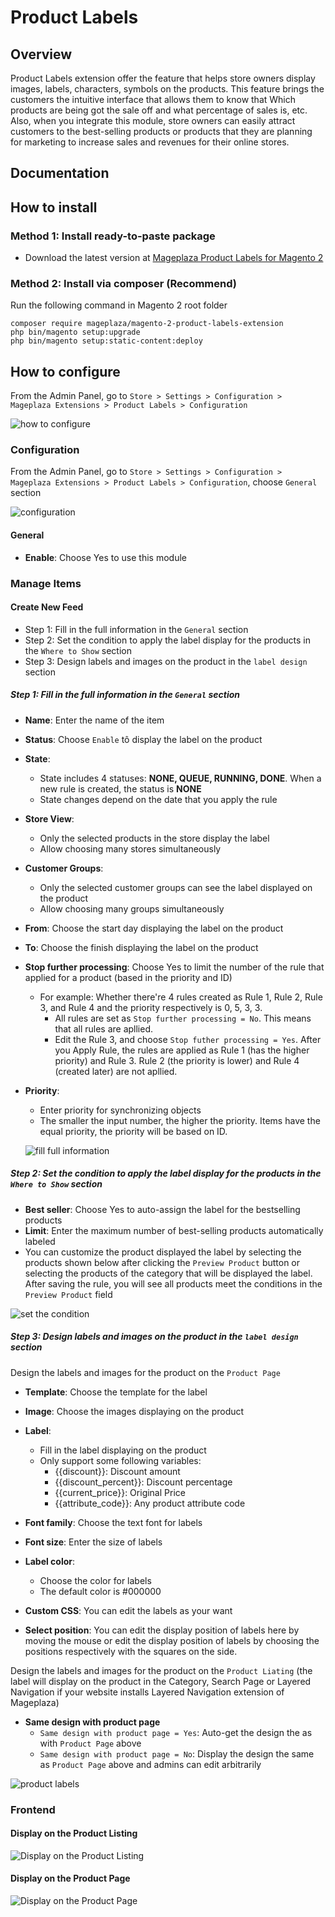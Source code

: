 # Product Labels
## Overview

Product Labels extension offer the feature that helps store owners display images, labels, characters, symbols on the products. This feature brings the customers the intuitive interface that allows them to know that Which products are being got the sale off and what percentage of sales is, etc. Also, when you integrate this module, store owners can easily attract customers to the best-selling products or products that they are planning for marketing to increase sales and revenues for their online stores.

## Documentation


## How to install

### Method 1: Install ready-to-paste package
- Download the latest version at [Mageplaza Product Labels for Magento 2]()


### Method 2: Install via composer (Recommend)

Run the following command in Magento 2 root folder
```
composer require mageplaza/magento-2-product-labels-extension
php bin/magento setup:upgrade
php bin/magento setup:static-content:deploy
```


## How to configure

From the Admin Panel, go to `Store > Settings > Configuration > Mageplaza Extensions > Product Labels > Configuration`

![how to configure](https://i.imgur.com/EwDOFIU.png)

### Configuration

From the Admin Panel, go to  `Store > Settings > Configuration > Mageplaza Extensions > Product Labels > Configuration`, choose `General` section

![configuration](https://i.imgur.com/ljnXfOI.png)

#### General

* **Enable**: Choose Yes to use this module

### Manage Items
#### Create New Feed

- Step 1: Fill in the full information in the `General` section
- Step 2: Set the condition to apply the label display for the products in the `Where to Show` section
- Step 3: Design labels and images on the product in the `label design` section

##### Step 1: Fill in the full information in the `General` section

- **Name**: Enter the name of the item
- **Status**: Choose `Enable` tô display the label on the product
- **State**:
  - State includes 4 statuses: **NONE, QUEUE, RUNNING, DONE**. When a new rule is created, the status is **NONE**
  - State changes depend on the date that you apply the rule
  
- **Store View**:
  - Only the selected products in the store display the label
  - Allow choosing many stores simultaneously
  
- **Customer Groups**:
  - Only the selected customer groups can see the label displayed on the product
  - Allow choosing many groups simultaneously
  
- **From**: Choose the start day displaying the label on the product
- **To**: Choose the finish displaying the label on the product
- **Stop further processing**: Choose Yes to limit the number of the rule that applied for a product (based in the priority and ID)
  - For example: Whether there're 4 rules created as Rule 1, Rule 2, Rule 3, and Rule 4 and the priority respectively is 0, 5, 3, 3. 
    - All rules are set as `Stop further processing = No`. This means that all rules are apllied.
    - Edit the Rule 3, and choose `Stop futher processing = Yes`. After you Apply Rule, the rules are applied as Rule 1 (has the higher priority) and Rule 3. Rule 2 (the priority is lower) and Rule 4 (created later) are not apllied.
    
- **Priority**: 
  - Enter priority for synchronizing objects
  - The smaller the input number, the higher the priority. Items have the equal priority, the priority will be based on ID.
  
  ![fill full information](https://i.imgur.com/qFjwbOm.gif)
  
  
##### Step 2: Set the condition to apply the label display for the products in the `Where to Show` section

- **Best seller**: Choose Yes to auto-assign the label for the bestselling products
- **Limit**: Enter the maximum number of best-selling products automatically labeled
- You can customize the product displayed the label by selecting the products shown below after clicking the `Preview Product` button or selecting the products of the category that will be displayed the label. After saving the rule, you will see all products meet the conditions in the `Preview Product` field

![set the condition](https://i.imgur.com/AWDqPTf.gif)

##### Step 3: Design labels and images on the product in the `label design` section

Design the labels and images for the product on the `Product Page`

- **Template**: Choose the template for the label
- **Image**: Choose the images displaying on the product
- **Label**:
  - Fill in the label displaying on the product
  - Only support some following variables:
    - {{discount}}: Discount amount
    - {{discount_percent}}: Discount percentage
    - {{current_price}}: Original Price
    - {{attribute_code}}: Any product attribute code
    
- **Font family**: Choose the text font for labels
- **Font size**: Enter the size of labels
- **Label color**:
  - Choose the color for labels
  - The default color is #000000
  
- **Custom CSS**: You can edit the labels as your want
- **Select position**: You can edit the display position of labels here by moving the mouse or edit the display position of labels by choosing the positions respectively with the squares on the side.
  
Design the labels and images for the product on the `Product Liating` (the label will display on the product in the Category, Search Page or Layered Navigation if your website installs Layered Navigation extension of Mageplaza)

  - **Same design with product page**
    - `Same design with product page = Yes`: Auto-get the design the as with `Product Page` above
    - `Same design with product page = No`: Display the design the same as `Product Page` above and admins can edit arbitrarily
    
![product labels](https://i.imgur.com/M5fDL50.gifv)       
    
### Frontend
#### Display on the Product Listing

![Display on the Product Listing](https://i.imgur.com/1QmoqfC.png)

#### Display on the Product Page

![Display on the Product Page](https://i.imgur.com/gEOG0Tz.png)




























